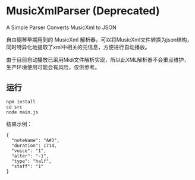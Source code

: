 # MusicXmlParser (Deprecated)
A Simple Parser Converts MusicXml to JSON

自由钢琴早期用到的 MusicXml 解析器，可以将MusicXml文件转换为json结构，同时特异化地提取了xml中相关的元信息，方便进行自动播放。

由于目前自动播放已采用Midi文件解析实现，所以此XML解析器不会重点维护，生产环境使用可能会有风险，仅供参考。


## 运行

~~~
npm install
cd src
node main.js
~~~

结果示例：

~~~
{
  "noteName": "A#3",
  "duration": 1714,
  "voice": "1",
  "alter": "-1",
  "type": "half",
  "staff": "1"
}
~~~